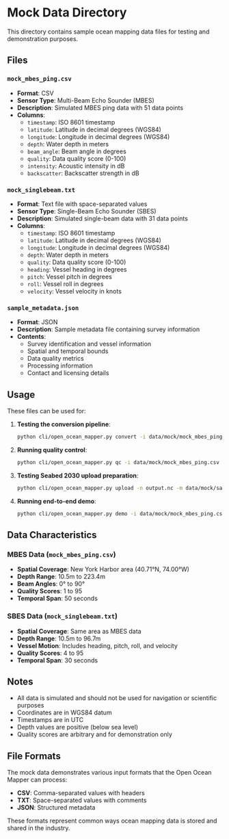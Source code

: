 # Mock Data Directory

This directory contains sample ocean mapping data files for testing and demonstration purposes.

## Files

### `mock_mbes_ping.csv`
- **Format**: CSV
- **Sensor Type**: Multi-Beam Echo Sounder (MBES)
- **Description**: Simulated MBES ping data with 51 data points
- **Columns**:
  - `timestamp`: ISO 8601 timestamp
  - `latitude`: Latitude in decimal degrees (WGS84)
  - `longitude`: Longitude in decimal degrees (WGS84)
  - `depth`: Water depth in meters
  - `beam_angle`: Beam angle in degrees
  - `quality`: Data quality score (0-100)
  - `intensity`: Acoustic intensity in dB
  - `backscatter`: Backscatter strength in dB

### `mock_singlebeam.txt`
- **Format**: Text file with space-separated values
- **Sensor Type**: Single-Beam Echo Sounder (SBES)
- **Description**: Simulated single-beam data with 31 data points
- **Columns**:
  - `timestamp`: ISO 8601 timestamp
  - `latitude`: Latitude in decimal degrees (WGS84)
  - `longitude`: Longitude in decimal degrees (WGS84)
  - `depth`: Water depth in meters
  - `quality`: Data quality score (0-100)
  - `heading`: Vessel heading in degrees
  - `pitch`: Vessel pitch in degrees
  - `roll`: Vessel roll in degrees
  - `velocity`: Vessel velocity in knots

### `sample_metadata.json`
- **Format**: JSON
- **Description**: Sample metadata file containing survey information
- **Contents**:
  - Survey identification and vessel information
  - Spatial and temporal bounds
  - Data quality metrics
  - Processing information
  - Contact and licensing details

## Usage

These files can be used for:

1. **Testing the conversion pipeline**:
   ```bash
   python cli/open_ocean_mapper.py convert -i data/mock/mock_mbes_ping.csv -s mbes -f netcdf
   ```

2. **Running quality control**:
   ```bash
   python cli/open_ocean_mapper.py qc -i data/mock/mock_mbes_ping.csv
   ```

3. **Testing Seabed 2030 upload preparation**:
   ```bash
   python cli/open_ocean_mapper.py upload -n output.nc -m data/mock/sample_metadata.json --dry-run
   ```

4. **Running end-to-end demo**:
   ```bash
   python cli/open_ocean_mapper.py demo -i data/mock/mock_mbes_ping.csv -s mbes
   ```

## Data Characteristics

### MBES Data (`mock_mbes_ping.csv`)
- **Spatial Coverage**: New York Harbor area (40.71°N, 74.00°W)
- **Depth Range**: 10.5m to 223.4m
- **Beam Angles**: 0° to 90°
- **Quality Scores**: 1 to 95
- **Temporal Span**: 50 seconds

### SBES Data (`mock_singlebeam.txt`)
- **Spatial Coverage**: Same area as MBES data
- **Depth Range**: 10.5m to 96.7m
- **Vessel Motion**: Includes heading, pitch, roll, and velocity
- **Quality Scores**: 4 to 95
- **Temporal Span**: 30 seconds

## Notes

- All data is simulated and should not be used for navigation or scientific purposes
- Coordinates are in WGS84 datum
- Timestamps are in UTC
- Depth values are positive (below sea level)
- Quality scores are arbitrary and for demonstration only

## File Formats

The mock data demonstrates various input formats that the Open Ocean Mapper can process:

- **CSV**: Comma-separated values with headers
- **TXT**: Space-separated values with comments
- **JSON**: Structured metadata

These formats represent common ways ocean mapping data is stored and shared in the industry.
